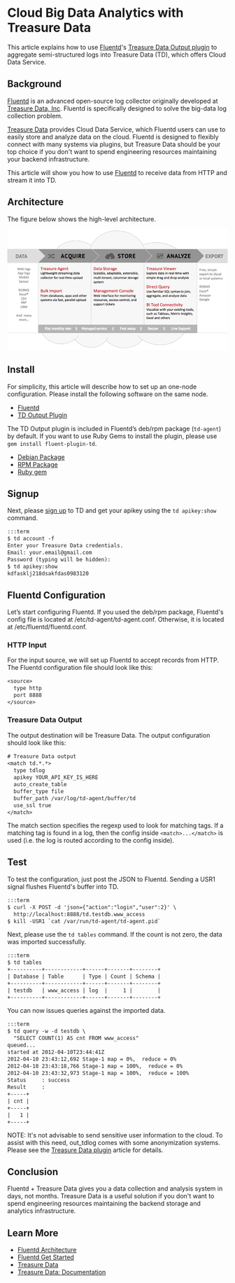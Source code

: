 # Cloud Big Data Analytics with Treasure Data

This article explains how to use [Fluentd](http://fluentd.org/)'s [Treasure Data Output plugin](http://github.com/treasure-data/fluent-plugin-td/) to aggregate semi-structured logs into Treasure Data (TD), which offers Cloud Data Service.

## Background

[Fluentd](http://fluentd.org/) is an advanced open-source log collector originally developed at [Treasure Data, Inc](http://www.treasuredata.com/). Fluentd is specifically designed to solve the big-data log collection problem.

[Treasure Data](http://www.fluentd.org/treasuredata) provides Cloud Data Service, which Fluentd users can use to easily store and analyze data on the cloud. Fluentd is designed to flexibly connect with many systems via plugins, but Treasure Data should be your top choice if you don't want to spend engineering resources maintaining your backend infrastructure.

This article will show you how to use [Fluentd](http://fluentd.org/) to receive data from HTTP and stream it into TD.

## Architecture

The figure below shows the high-level architecture.

![](/images/treasuredata_architecture.png)

## Install

For simplicity, this article will describe how to set up an one-node configuration. Please install the following software on the same node.

* [Fluentd](http://fluentd.org/)
* [TD Output Plugin](https://github.com/treasure-data/fluent-plugin-td)

The TD Output plugin is included in Fluentd’s deb/rpm package (`td-agent`) by default. If you want to use Ruby Gems to install the plugin, please use `gem install fluent-plugin-td`.

* [Debian Package](install-by-deb)
* [RPM Package](install-by-rpm)
* [Ruby gem](install-by-gem)

## Signup

Next, please [sign up](https://console.treasure-data.com/users/sign_up) to TD and get your apikey using the `td apikey:show` command.

    :::term
    $ td account -f
    Enter your Treasure Data credentials.
    Email: your.email@gmail.com
    Password (typing will be hidden):
    $ td apikey:show
    kdfasklj218dsakfdas0983120

## Fluentd Configuration

Let’s start configuring Fluentd. If you used the deb/rpm package, Fluentd's config file is located at /etc/td-agent/td-agent.conf. Otherwise, it is located at /etc/fluentd/fluentd.conf.

### HTTP Input

For the input source, we will set up Fluentd to accept records from HTTP. The Fluentd configuration file should look like this:

    <source>
      type http
      port 8888
    </source>

### Treasure Data Output

The output destination will be Treasure Data. The output configuration should look like this:

    # Treasure Data output
    <match td.*.*>
      type tdlog
      apikey YOUR_API_KEY_IS_HERE
      auto_create_table
      buffer_type file
      buffer_path /var/log/td-agent/buffer/td
      use_ssl true
    </match>

The match section specifies the regexp used to look for matching tags. If a matching tag is found in a log, then the config inside `<match>...</match>` is used (i.e. the log is routed according to the config inside).

## Test

To test the configuration, just post the JSON to Fluentd. Sending a USR1 signal flushes Fluentd's buffer into TD.

    :::term
    $ curl -X POST -d 'json={"action":"login","user":2}' \
      http://localhost:8888/td.testdb.www_access
    $ kill -USR1 `cat /var/run/td-agent/td-agent.pid`

Next, please use the `td tables` command. If the count is not zero, the data was imported successfully.

    :::term
    $ td tables
    +----------+------------+------+-------+--------+
    | Database | Table      | Type | Count | Schema |
    +----------+------------+------+-------+--------+
    | testdb   | www_access | log  |     1 |        |
    +----------+------------+------+-------+--------+

You can now issues queries against the imported data.

    :::term
    $ td query -w -d testdb \
      "SELECT COUNT(1) AS cnt FROM www_access"
    queued...
    started at 2012-04-10T23:44:41Z
    2012-04-10 23:43:12,692 Stage-1 map = 0%,  reduce = 0%
    2012-04-10 23:43:18,766 Stage-1 map = 100%,  reduce = 0%
    2012-04-10 23:43:32,973 Stage-1 map = 100%,  reduce = 100%
    Status     : success
    Result     :
    +-----+
    | cnt |
    +-----+
    |   1 |
    +-----+

NOTE: It's not advisable to send sensitive user information to the cloud. To assist with this need, out_tdlog comes with some anonymization systems. Please see the <a href="http://github.com/treasure-data/fluent-plugin-td/">Treasure Data plugin</a> article for details.

## Conclusion

Fluentd + Treasure Data gives you a data collection and analysis system in days, not months. Treasure Data is a useful solution if you don't want to spend engineering resources maintaining the backend storage and analytics infrastructure.

## Learn More

* [Fluentd Architecture](architecture)
* [Fluentd Get Started](quickstart)
* [Treasure Data](http://www.fluentd.org/treasuredata)
* [Treasure Data: Documentation](http://docs.treasuredata.com/)
